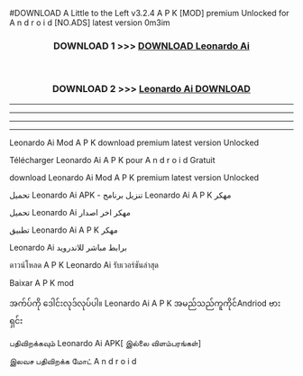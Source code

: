 #DOWNLOAD A Little to the Left v3.2.4 A P K [MOD] premium Unlocked for A n d r o i d [NO.ADS] latest version 0m3im 



<div align="center">

<h3>DOWNLOAD 1 >>> <a href="https://downloadmod1.web.app/?judul=Leonardo Ai ">DOWNLOAD Leonardo Ai </a></h3><br>

<h3>DOWNLOAD 2 >>> <a href="https://downloadmod1.web.app/?judul=Leonardo Ai ">Leonardo Ai  DOWNLOAD </a></h3>

</div>


----------------------------------------------------------

----------------------------------------------------------

----------------------------------------------------------

----------------------------------------------------------


Leonardo Ai  Mod A P K download premium latest version Unlocked

Télécharger Leonardo Ai  A P K pour A n d r o i d Gratuit

download Leonardo Ai  Mod A P K premium latest version Unlocked

تحميل Leonardo Ai  APK - تنزيل برنامج Leonardo Ai  A P K مهكر

تحميل Leonardo Ai  مهكر اخر اصدار

تطبيق Leonardo Ai  A P K مهكر

Leonardo Ai  برابط مباشر للاندرويد

ดาวน์โหลด A P K Leonardo Ai  รับเวอร์ชันล่าสุด

Baixar A P K mod

အက်ပ်ကို ဒေါင်းလုဒ်လုပ်ပါ။ Leonardo Ai  A P K အမည်သည်ကူကိုင်Andriod ဗားရှင်း

பதிவிறக்கவும் Leonardo Ai  APK[ இல்லை விளம்பரங்கள்] 
 
இலவச பதிவிறக்க மோட் A n d r o i d



